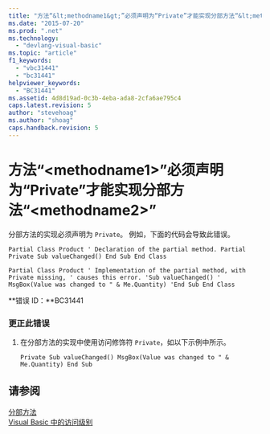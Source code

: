 ```yaml
---
title: "方法“&lt;methodname1&gt;”必须声明为“Private”才能实现分部方法“&lt;methodname2&gt;” | Microsoft Docs"
ms.date: "2015-07-20"
ms.prod: ".net"
ms.technology: 
  - "devlang-visual-basic"
ms.topic: "article"
f1_keywords: 
  - "vbc31441"
  - "bc31441"
helpviewer_keywords: 
  - "BC31441"
ms.assetid: 4d8d19ad-0c3b-4eba-ada8-2cfa6ae795c4
caps.latest.revision: 5
author: "stevehoag"
ms.author: "shoag"
caps.handback.revision: 5
---
```

# 方法“&lt;methodname1&gt;”必须声明为“Private”才能实现分部方法“&lt;methodname2&gt;”
分部方法的实现必须声明为 `Private`。 例如，下面的代码会导致此错误。  
  
```vb#  
Partial Class Product ' Declaration of the partial method. Partial Private Sub valueChanged() End Sub End Class  
```  
  
```vb#  
Partial Class Product ' Implementation of the partial method, with Private missing, ' causes this error. 'Sub valueChanged() '    MsgBox(Value was changed to " & Me.Quantity) 'End Sub End Class  
```  
  
 **错误 ID：**BC31441  
  
### 更正此错误  
  
1.  在分部方法的实现中使用访问修饰符 `Private`，如以下示例中所示。  
  
    ```vb#  
    Private Sub valueChanged() MsgBox(Value was changed to " & Me.Quantity) End Sub  
    ```  
  
## 请参阅  
 [分部方法](../../visual-basic/programming-guide/language-features/procedures/partial-methods.md)   
 [Visual Basic 中的访问级别](../../visual-basic/programming-guide/language-features/declared-elements/access-levels.md)